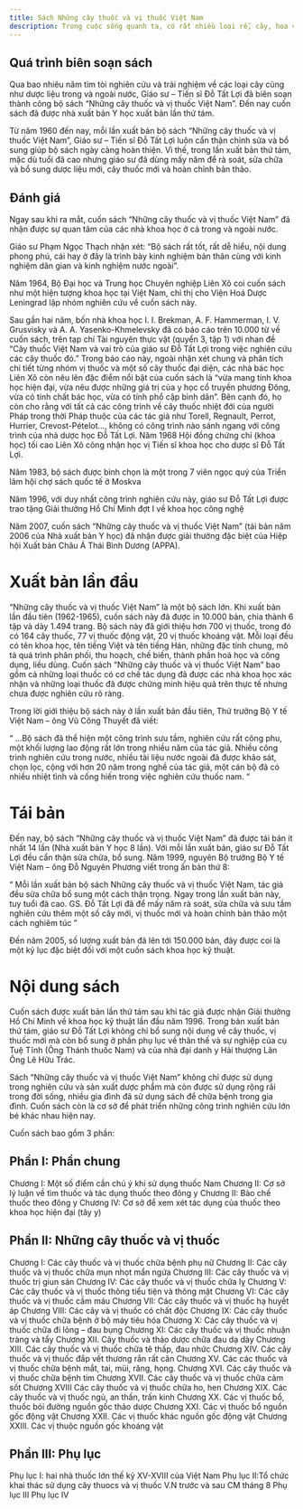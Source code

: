 ```yaml
---
title: Sách Những cây thuốc và vị thuốc Việt Nam
description: Trong cuộc sống quanh ta, có rất nhiều loại rễ, cây, hoa và quả được sử dụng làm thực phẩm hằng ngày, có thể chế biến được rất nhiều món ăn ngon từ ăn sống, làm gỏi cho đến nấu canh hay làm gia vị chế biến;…. Đây là những loại thực phẩm giàu chất dinh dưỡng góp phần quan trọng để duy trì sự sống, hoạt động và sự phát triển của cơ thể con người. Tuy nhiên, ngoài giá trị dinh dưỡng, ít ai biết rằng các loại thực phẩm này lại có nhiều tác dụng phòng bệnh, chữa bệnh và đẩy lùi các nguy cơ bệnh khác.
---
```

## Quá trình biên soạn sách

Qua bao nhiêu năm tìm tòi nghiên cứu và trải nghiệm về các loại cây cũng như dược liệu trong và ngoài nước, Giáo sư – Tiến sĩ Đỗ Tất Lợi đã biên soạn thành công bộ sách “Những cây thuốc và vị thuốc Việt Nam”. Đến nay cuốn sách đã được nhà xuất bản Y học xuất bản lần thứ tám.

Từ năm 1960 đến nay, mỗi lần xuất bản bộ sách “Những cây thuốc và vị thuốc Việt Nam”, Giáo sư – Tiến sĩ Đỗ Tất Lợi luôn cẩn thận chỉnh sửa và bổ sung giúp bộ sách ngày càng hoàn thiện. Vì thế, trong lần xuất bản thứ tám, mặc dù tuổi đã cao nhưng giáo sư đã dùng mấy năm để rà soát, sửa chữa và bổ sung dược liệu mới, cây thuốc mới và hoàn chỉnh bản thảo.

## Đánh giá

Ngay sau khi ra mắt, cuốn sách “Những cây thuốc và vị thuốc Việt Nam” đã nhận được sự quan tâm của các nhà khoa học ở cả trong và ngoài nước.

Giáo sư Phạm Ngọc Thạch nhận xét: “Bộ sách rất tốt, rất dễ hiểu, nội dung phong phú, cái hay ở đây là trình bày kinh nghiệm bản thân cùng với kinh nghiệm dân gian và kinh nghiệm nước ngoài”.

Năm 1964, Bộ Đại học và Trung học Chuyên nghiệp Liên Xô coi cuốn sách như một hiện tượng khoa học tại Việt Nam, chỉ thị cho Viện Hoá Dược Leningrad lập nhóm nghiên cứu về cuốn sách này.

Sau gần hai năm, bốn nhà khoa học I. I. Brekman, A. F. Hammerman, I. V. Grusvisky và A. A. Yasenko-Khmelevsky đã có báo cáo trên 10.000 từ về cuốn sách, trên tạp chí Tài nguyên thực vật (quyển 3, tập 1) với nhan đề “Cây thuốc Việt Nam và vai trò của giáo sư Đỗ Tất Lợi trong việc nghiên cứu các cây thuốc đó.” Trong báo cáo này, ngoài nhận xét chung và phân tích chi tiết từng nhóm vị thuốc và một số cây thuốc đại diện, các nhà bác học Liên Xô còn nêu lên đặc điểm nổi bật của cuốn sách là “vừa mang tính khoa học hiện đại, vừa nêu được những giá trị của y học cổ truyền phương Đông, vừa có tính chất bác học, vừa có tính phổ cập bình dân”. Bên cạnh đó, họ còn cho rằng với tất cả các công trình về cây thuốc nhiệt đới của người Pháp trong thời Pháp thuộc của các tác giả như Torell, Regnault, Perrot, Hurrier, Crevost-Pételot…, không có công trình nào sánh ngang với công trình của nhà dược học Đỗ Tất Lợi.
Năm 1968 Hội đồng chứng chỉ (khoa học) tối cao Liên Xô công nhận học vị Tiến sĩ khoa học cho dược sĩ Đỗ Tất Lợi.

Năm 1983, bộ sách được bình chọn là một trong 7 viên ngọc quý của Triển lãm hội chợ sách quốc tế ở Moskva

Năm 1996, với duy nhất công trình nghiên cứu này, giáo sư Đỗ Tất Lợi được trao tặng Giải thưởng Hồ Chí Minh đợt I về khoa học công nghệ

Năm 2007, cuốn sách “Những cây thuốc và vị thuốc Việt Nam” (tái bản năm 2006 của Nhà xuất bản Y học) đã nhận được giải thưởng đặc biệt của Hiệp hội Xuất bản Châu Á Thái Bình Dương (APPA).

# Xuất bản lần đầu

“Những cây thuốc và vị thuốc Việt Nam” là một bộ sách lớn. Khi xuất bản lần đầu tiên (1962-1965), cuốn sách này đã được in 10.000 bản, chia thành 6 tập và dày 1.494 trang. Bộ sách này đã giới thiệu hơn 700 vị thuốc, trong đó có 164 cây thuốc, 77 vị thuốc động vật, 20 vị thuốc khoáng vật. Mỗi loại đều có tên khoa học, tên tiếng Việt và tên tiếng Hán, những đặc tính chung, mô tả quá trình phân phối, thu hoạch, chế biến, thành phần hoá học và công dụng, liều dùng. Cuốn sách “Những cây thuốc và vị thuốc Việt Nam” bao gồm cả những loại thuốc có cơ chế tác dụng đã được các nhà khoa học xác nhận và những loại thuốc đã được chứng minh hiệu quả trên thực tế nhưng chưa được nghiên cứu rõ ràng.

Trong lời giới thiệu bộ sách này ở lần xuất bản đầu tiên, Thứ trưởng Bộ Y tế Việt Nam – ông Vũ Công Thuyết đã viết:

“ …Bộ sách đã thể hiện một công trình sưu tầm, nghiên cứu rất công phu, một khối lượng lao động rất lớn trong nhiều năm của tác giả. Nhiều công trình nghiên cứu trong nước, nhiều tài liệu nước ngoài đã được khảo sát, chọn lọc, cộng với hơn 20 năm trong nghề của tác giả, một cán bộ đã có nhiều nhiệt tình và cống hiến trong việc nghiên cứu thuốc nam. “

# Tái bản
Đến nay, bộ sách “Những cây thuốc và vị thuốc Việt Nam” đã được tái bản ít nhất 14 lần (Nhà xuất bản Y học 8 lần). Với mỗi lần xuất bản, giáo sư Đỗ Tất Lợi đều cẩn thận sửa chữa, bổ sung. Năm 1999, nguyên Bộ trưởng Bộ Y tế Việt Nam – ông Đỗ Nguyên Phương viết trong ấn bản thứ 8:

“ Mỗi lần xuất bản bộ sách Những cây thuốc và vị thuốc Việt Nam, tác giả đều sửa chữa bổ sung một cách thận trọng. Ngay trong lần xuất bản này, tuy tuổi đã cao. GS. Đỗ Tất Lợi đã để mấy năm rà soát, sửa chữa và sưu tầm nghiên cứu thêm một số cây mới, vị thuốc mới và hoàn chỉnh bản thảo một cách nghiêm túc ”

Đến năm 2005, số lượng xuất bản đã lên tới 150.000 bản, đây được coi là một kỷ lục đặc biệt đối với một cuốn sách khoa học kỹ thuật.

# Nội dung sách

Cuốn sách được xuất bản lần thứ tám sau khi tác giả được nhận Giải thưởng Hồ Chí Minh về khoa học kỹ thuật lần đầu năm 1996. Trong bản xuất bản thứ tám, giáo sư Đỗ Tất Lợi không chỉ bổ sung nội dung về cây thuốc, vị thuốc mới mà còn bổ sung ở phần phụ lục về thân thế và sự nghiệp của cụ Tuệ Tĩnh (Ông Thánh thuốc Nam) và của nhà đại danh y Hải thượng Lãn Ông Lê Hữu Trác.

Sách “Những cây thuốc và vị thuốc Việt Nam” không chỉ được sử dụng trong nghiên cứu và sản xuất dược phẩm mà còn được sử dụng rộng rãi trong đời sống, nhiều gia đình đã sử dụng sách để chữa bệnh trong gia đình. Cuốn sách còn là cơ sở để phát triển những công trình nghiên cứu lớn bé khác nhau hiện nay.

Cuốn sách bao gồm 3 phần:

## Phần I: Phần chung

Chương I: Một số điểm cần chú ý khi sử dụng thuốc Nam
Chương II: Cơ sở lý luận về tìm thuốc và tác dụng thuốc theo đông y
Chương II: Bào chế thuốc theo đông y
Chương IV: Cơ sở để xem xét tác dụng của thuốc theo khoa học hiện đại (tây y)

## Phần II: Những cây thuốc và vị thuốc

Chương I: Các cây thuốc và vị thuốc chữa bệnh phụ nữ
Chương II: Các cây thuốc và vị thuốc chữa mụn nhọt mẩn ngứa
Chương III: Các cây thuốc và vị thuốc trị giun sán
Chương IV: Các cây thuốc và vị thuốc chữa lỵ
Chương V: Các cây thuốc và vị thuốc thông tiểu tiện và thông mật
Chương VI: Các cây thuốc và vị thuốc cầm máu
Chương VII: Các cây thuốc và vị thuốc hạ huyết áp
Chương VIII: Các cây và vị thuốc có chất độc
Chương IX: Các cây thuốc và vị thuốc chữa bệnh ở bộ máy tiêu hóa
Chương X: Các cây thuốc và vị thuốc chữa đi lỏng – đau bụng
Chương XI: Các cây thuốc và vị thuốc nhuận tràng và tẩy
Chương XII. Cây thuốc và thảo dược chữa đau dạ dày
Chương XIII. Các cây thuốc và vị thuốc chữa tê thấp, đau nhức
Chương XIV. Các cây thuốc và vị thuốc đắp vết thương rắn rất căn
Chương XV. Các các thuốc và vị thuốc chữa bệnh mắt, tai, müi, răng, họng.
Chương XVI. Các cây thuốc và vị thuốc chữa bệnh tim
Chương XVII. Các cây thuốc và vị thuốc chữa cảm sốt
Chương XVIII Các cây thuốc và vị thuốc chữa ho, hen
Chương XIX. Các cây thuốc và vị thuốc ngủ, an thần, trấn kinh
Chương XX. Các vị thuốc bổ, thuốc bói đường nguồn gốc thảo dược
Chương XXI. Các vị thuốc bổ nguồn gốc động vật 
Chương XXII. Các vị thuốc khác nguồn gốc động vật 
Chương XXIII. Các vị thuộc nguồn gốc khoáng vật 

## Phần III: Phụ lục

Phụ lục I: hai nhà thuốc lớn thế kỷ XV-XVIII của Việt Nam
Phụ lục II:Tổ chức khai thác sử dụng cây thuocs và vị thuốc V.N trước và sau CM tháng 8
Phụ lục III
Phụ lục IV